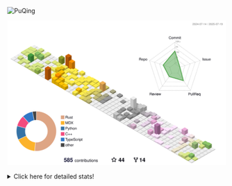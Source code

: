 ![PuQing](https://user-images.githubusercontent.com/27223114/171565019-9a56fae6-b08b-421f-99db-7e830da42371.png)

![](./profile-3d-contrib/profile-season-animate.svg)

<details>
<summary>Click here for detailed stats!</summary>

<!--START_SECTION:waka-->
![Lines of code](https://img.shields.io/badge/From%20Hello%20World%20I%27ve%20Written-2.3%20million%20lines%20of%20code-blue)

**🐱 My GitHub Data** 

> 📦 449.2 kB Used in GitHub's Storage 
 > 
> 🏆 258 Contributions in the Year 2025
 > 
> 🚫 Not Opted to Hire
 > 
> 📜 39 Public Repositories 
 > 
> 🔑 34 Private Repositories 
 > 
**I'm an Early 🐤** 

```text
🌞 Morning                858 commits         ██░░░░░░░░░░░░░░░░░░░░░░░   09.98 % 
🌆 Daytime                3696 commits        ███████████░░░░░░░░░░░░░░   43.00 % 
🌃 Evening                1955 commits        ██████░░░░░░░░░░░░░░░░░░░   22.75 % 
🌙 Night                  2086 commits        ██████░░░░░░░░░░░░░░░░░░░   24.27 % 
```


📊 **This Week I Spent My Time On** 

```text
💬 Programming Languages: 
Surfing                  20 hrs 53 mins      █████████████░░░░░░░░░░░░   52.53 % 
Chat                     11 hrs 25 mins      ███████░░░░░░░░░░░░░░░░░░   28.73 % 
ShellSession             3 hrs 42 mins       ██░░░░░░░░░░░░░░░░░░░░░░░   09.32 % 
Python                   1 hr 28 mins        █░░░░░░░░░░░░░░░░░░░░░░░░   03.72 % 
Music                    1 hr 12 mins        █░░░░░░░░░░░░░░░░░░░░░░░░   03.04 % 

🔥 Editors: 
Arc                      20 hrs 53 mins      █████████████░░░░░░░░░░░░   52.53 % 
WeChat                   10 hrs 37 mins      ███████░░░░░░░░░░░░░░░░░░   26.72 % 
Ghostty                  3 hrs 42 mins       ██░░░░░░░░░░░░░░░░░░░░░░░   09.34 % 
VS Code                  2 hrs 18 mins       █░░░░░░░░░░░░░░░░░░░░░░░░   05.81 % 
NetEaseMusic             1 hr 12 mins        █░░░░░░░░░░░░░░░░░░░░░░░░   03.04 % 

💻 Operating System: 
Mac                      37 hrs 35 mins      ████████████████████████░   94.49 % 
WSL                      1 hr 15 mins        █░░░░░░░░░░░░░░░░░░░░░░░░   03.14 % 
Linux                    56 mins             █░░░░░░░░░░░░░░░░░░░░░░░░   02.37 % 
```


<!--END_SECTION:waka-->
</details>
